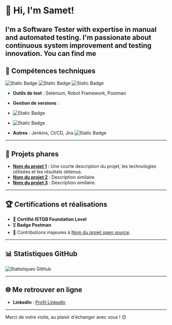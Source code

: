 
# 👋 Hi, I'm **Samet!**

I'm a Software Tester with expertise in manual and automated testing. 
I'm passionate about continuous system improvement and testing innovation.
You can find me 
---

## 🚀 Compétences techniques
![Static Badge](https://img.shields.io/badge/code-Java-red?style=plastic)
![Static Badge](https://img.shields.io/badge/code-Python-blue?style=plastic&logo=Python&logoColor=yellow)
![Static Badge](https://img.shields.io/badge/code-MySQL-orange?style=plastic&logo=MySQL&logoColor=blue)



- **Outils de test** : Selenium, Robot Framework, Postman  
- **Gestion de versions** :
- ![Static Badge](https://img.shields.io/badge/code-Git-blue?style=plastic&logo=Git&logoColor=orange)
- ![Static Badge](https://img.shields.io/badge/tools-Gitlab-blue?style=plastic&logo=Gitlab&logoColor=blue)


- **Autres** : Jenkins, CI/CD, Jira
![Static Badge](https://img.shields.io/badge/tools-Jira-blue?style=plastic&logo=Jira&logoColor=blue)



---

## 🌟 Projets phares
- **[Nom du projet 1](#)** : Une courte description du projet, les technologies utilisées et les résultats obtenus.
- **[Nom du projet 2](#)** : Description similaire.
- **[Nom du projet 3](#)** : Description similaire.

---

## 🏆 Certifications et réalisations
- 🥇 **Certifié ISTQB Foundation Level**  
- 🎖️ **Badge Postman**  
- 🚀 Contributions majeures à [Nom du projet open source](#).

---

## 📊 Statistiques GitHub
![Statistiques GitHub](https://github-readme-stats.vercel.app/api?username=SametAri&show_icons=true&theme=radical)

---

## 🌐 Me retrouver en ligne
- **LinkedIn** : [Profil LinkedIn](https://linkedin.com/in/samet-ari)  


---

Merci de votre visite, au plaisir d'échanger avec vous ! 😊

